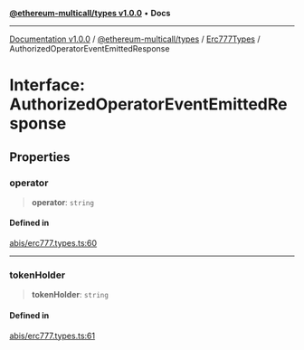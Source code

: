 [**@ethereum-multicall/types v1.0.0**](../../../README.md) • **Docs**

***

[Documentation v1.0.0](../../../../../packages.md) / [@ethereum-multicall/types](../../../README.md) / [Erc777Types](../README.md) / AuthorizedOperatorEventEmittedResponse

# Interface: AuthorizedOperatorEventEmittedResponse

## Properties

### operator

> **operator**: `string`

#### Defined in

[abis/erc777.types.ts:60](https://github.com/niZmosis/ethereum-multicall/blob/2a2d077a99c23b464a4e40dd6375d06ce98594bd/packages/types/src/abis/erc777.types.ts#L60)

***

### tokenHolder

> **tokenHolder**: `string`

#### Defined in

[abis/erc777.types.ts:61](https://github.com/niZmosis/ethereum-multicall/blob/2a2d077a99c23b464a4e40dd6375d06ce98594bd/packages/types/src/abis/erc777.types.ts#L61)
